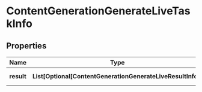 # ContentGenerationGenerateLiveTaskInfo


## Properties

| Name | Type | Description | Notes |
|------------ | ------------- | ------------- | -------------|
**result** | **List[Optional[ContentGenerationGenerateLiveResultInfo]]** | array of results |[optional]|